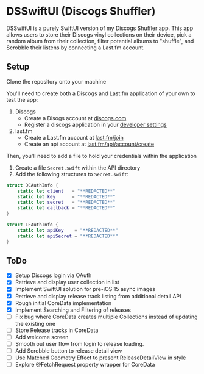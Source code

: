 # DSSwiftUI (Discogs Shuffler)

DSSwiftUI is a purely SwiftUI version of my Discogs Shuffler app. This app allows users to store their Discogs vinyl collections on their device, pick a random album from their collection, filter potential albums to "shuffle", and Scrobble their listens by connecting a Last.fm account.

## Setup
Clone the repository onto your machine

You'll need to create both a Discogs and Last.fm application of your own to test the app: 

1. Discogs
    * Create a Disogs account at [discogs.com](https://www.discogs.com/)
    * Register a discogs application in your [developer settings](https://www.discogs.com/settings/developers)
2. last.fm
    * Create a Last.fm account at [last.fm/join](https://www.last.fm/join)
    * Create an api account at [last.fm/api/account/create](https://www.last.fm/api/account/create)

Then, you'll need to add a file to hold your credentials within the application
1. Create a file `Secret.swift` within the API directory
2. Add the following structures to `Secret.swift`:

```swift
struct DCAuthInfo {
    static let client   = "**REDACTED**"
    static let key      = "**REDACTED**"
    static let secret   = "**REDACTED**"
    static let callback = "**REDACTED**"
}

struct LFAuthInfo {
    static let apiKey    = "**REDACTED**"
    static let apiSecret = "**REDACTED**"
}

```

## ToDo
- [x] Setup Discogs login via OAuth
- [x] Retrieve and display user collection in list
- [x] Implement SwiftUI solution for pre-iOS 15 async images
- [x] Retrieve and display release track listing from additional detail API
- [x] Rough initial CoreData implementation
- [x] Implement Searching and Filtering of releases
- [ ] Fix bug where CoreData creates multiple Collections instead of updating the existing one
- [ ] Store Release tracks in CoreData
- [ ] Add welcome screen
- [ ] Smooth out user flow from login to release loading.
- [ ] Add Scrobble button to release detail view
- [ ] Use Matched Geometry Effect to present ReleaseDetailView in style
- [ ] Explore @FetchRequest property wrapper for CoreData
